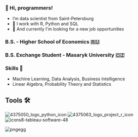 ### 👋 Hi, programmers! 
- I’m data scientist from Saint-Petersburg
- 🤤 I work with R, Python and SQL
- 👀 And currently I'm looking for a new job opportunities

### B.S. - Higher School of Economics 🇷🇺
### B.S. Exchange Student - Masaryk University 🇨🇿

### Skills 💪
- Machine Learning, Data Analysis, Business Intelligence
- Linear Algebra, Probability Theory and Statistics

## Tools 🛠
![4375050_logo_python_icon](https://github.com/EgorDulesov/EgorDulesov/assets/97967606/2707e143-8a13-4726-b596-4da7e1321f6f) ![4375063_logo_project_r_icon](https://github.com/EgorDulesov/EgorDulesov/assets/97967606/6b1bb8b1-284c-4a22-ab28-a167cc124649)  ![icons8-tableau-software-48](https://github.com/EgorDulesov/EgorDulesov/assets/97967606/086a25c7-f79b-4919-9c8d-eb9f808e4ce9)

![pngegg](https://github.com/EgorDulesov/EgorDulesov/assets/97967606/17ba725d-20bd-4b85-a252-4c87f26cb7be)



<!---
EgorDulesov/EgorDulesov is a ✨ special ✨ repository because its `README.md` (this file) appears on your GitHub profile.
You can click the Preview link to take a look at your changes.
--->

